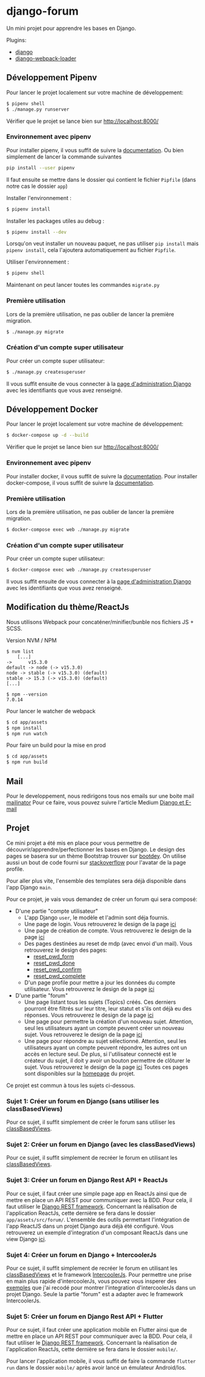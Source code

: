 # django-forum

Un mini projet pour apprendre les bases en Django.

Plugins:
- [django](https://www.djangoproject.com/)
- [django-webpack-loader](https://github.com/django-webpack/django-webpack-loader)


## Développement Pipenv

Pour lancer le projet localement sur votre machine de développement:

```sh
$ pipenv shell
$ ./manage.py runserver
```

Vérifier que le projet se lance bien sur [http://localhost:8000/](http://localhost:8000/)


### Environnement avec pipenv

Pour installer pipenv, il vous suffit de suivre la [documentation](https://pypi.org/project/pipenv/). Ou bien simplement de lancer la commande suivantes
```sh
pip install --user pipenv
```

Il faut ensuite se mettre dans le dossier qui contient le fichier `Pipfile` (dans notre cas le dossier `app`)

Installer l'environnement :
```sh
$ pipenv install
```

Installer les packages utiles au debug :
```sh
$ pipenv install --dev
```

Lorsqu'on veut installer un nouveau paquet, ne pas utiliser `pip install` mais `pipenv install`, cela l'ajoutera automatiquement au fichier `Pipfile`.

Utiliser l'environnement :

```sh
$ pipenv shell
```

Maintenant on peut lancer toutes les commandes `migrate.py`


### Première utilisation

Lors de la première utilisation, ne pas oublier de lancer la première migration.

```sh
$ ./manage.py migrate
```


### Création d'un compte super utilisateur

Pour créer un compte super utilisateur:

```sh
$ ./manage.py createsuperuser
```

Il vous suffit ensuite de vous connecter à la [page d'administration Django](http://localhost:8000/admin/) avec les identifiants que vous avez renseigné.



## Développement Docker

Pour lancer le projet localement sur votre machine de développement:

```sh
$ docker-compose up -d --build
```

Vérifier que le projet se lance bien sur [http://localhost:8000/](http://localhost:8000/)


### Environnement avec pipenv

Pour installer docker, il vous suffit de suivre la [documentation](https://docs.docker.com/engine/install/ubuntu/).
Pour installer docker-compose, il vous suffit de suivre la [documentation](https://docs.docker.com/compose/install/).


### Première utilisation

Lors de la première utilisation, ne pas oublier de lancer la première migration.

```sh
$ docker-compose exec web ./manage.py migrate
```


### Création d'un compte super utilisateur

Pour créer un compte super utilisateur:

```sh
$ docker-compose exec web ./manage.py createsuperuser
```

Il vous suffit ensuite de vous connecter à la [page d'administration Django](http://localhost:8000/admin/) avec les identifiants que vous avez renseigné.



## Modification du thème/ReactJs

Nous utilisons Webpack pour concaténer/minifier/bunble nos fichiers JS + SCSS.

Version NVM / NPM
```
$ nvm list
    [...]
->      v15.3.0
default -> node (-> v15.3.0)
node -> stable (-> v15.3.0) (default)
stable -> 15.3 (-> v15.3.0) (default)
[...]

$ npm --version
7.0.14
```

Pour lancer le watcher de webpack
```sh
$ cd app/assets
$ npm install
$ npm run watch
```

Pour faire un build pour la mise en prod
```sh
$ cd app/assets
$ npm run build
```


## Mail

Pour le developpement, nous redirigons tous nos emails sur une boite mail [mailinator](https://www.mailinator.com/v3/index.jsp?zone=public&query=readmeastory#/#inboxpane)
Pour ce faire, vous pouvez suivre l'article Medium [Django et E-mail](https://medium.com/@duboisr/django-et-e-mail-eb9d9ac4503e)



## Projet

Ce mini projet a été mis en place pour vous permettre de découvrir/apprendre/perfectionner les bases en Django.
Le design des pages se basera sur un thème Bootstrap trouver sur [bootdey](https://www.bootdey.com/snippets/view/bs4-forum).
On utilise aussi un bout de code fourni sur [stackoverflow](https://stackoverflow.com/a/41406599) pour l'avatar de la page profile.

Pour aller plus vite, l'ensemble des templates sera déjà disponible dans l'app Django `main`.

Pour ce projet, je vais vous demandez de créer un forum qui sera composé:
- D'une partie "compte utilisateur"
    - L'app Django `user`, le modèle et l'admin sont déja fournis.
    - Une page de login. Vous retrouverez le design de la page [ici](http://localhost:8000/main/login)
    - Une page de création de compte. Vous retrouverez le design de la page [ici](http://localhost:8000/main/register)
    - Des pages destinées au reset de mdp (avec envoi d'un mail). Vous retrouverez le design des pages:
        - [reset_pwd_form](http://localhost:8000/main/reset_pwd_form/)
        - [reset_pwd_done](http://localhost:8000/main/reset_pwd_done/)
        - [reset_pwd_confirm](http://localhost:8000/main/reset_pwd_confirm/)
        - [reset_pwd_complete](http://localhost:8000/main/reset_pwd_complete/)
    - D'un page profile pour mettre a jour les données du compte utilisateur. Vous retrouverez le design de la page [ici](http://localhost:8000/main/profil/)
- D'une partie "forum"
    - Une page listant tous les sujets (Topics) créés. Ces derniers pourront être filtrés sur leur titre, leur statut et s'ils ont déjà eu des réponses. Vous retrouverez le design de la page [ici](http://localhost:8000/main/topics)
    - Une page pour permettre la création d'un nouveau sujet. Attention, seul les utilisateurs ayant un compte peuvent créer un nouveau sujet. Vous retrouverez le design de la page [ici](http://localhost:8000/main/topics/new)
    - Une page pour répondre au sujet sélectionné. Attention, seul les utilisateurs ayant un compte peuvent répondre, les autres ont un accès en lecture seul. De plus, si l'utilisateur connecté est le créateur du sujet, il doit y avoir un bouton permettre de clôturer le sujet. Vous retrouverez le design de la page [ici](http://localhost:8000/main/topics/topic_pk/)
Toutes ces pages sont disponibles sur la [homepage](http://localhost:8000/) du projet.

Ce projet est commun à tous les sujets ci-dessous.


### Sujet 1: Créer un forum en Django (sans utiliser les classBasedViews)
Pour ce sujet, il suffit simplement de créer le forum sans utiliser les [classBasedViews](https://docs.djangoproject.com/fr/3.1/topics/class-based-views/).


### Sujet 2: Créer un forum en Django (avec les classBasedViews)
Pour ce sujet, il suffit simplement de recréer le forum en utilisant les [classBasedViews](https://docs.djangoproject.com/fr/3.1/topics/class-based-views/).


### Sujet 3: Créer un forum en Django Rest API + ReactJs
Pour ce sujet, il faut créer une simple page app en ReactJs ainsi que de mettre en place un API REST pour communiquer avec la BDD. Pour cela, il faut utiliser le [Django REST framework](https://www.django-rest-framework.org/). Concernant la réalisation de l'application ReactJs, cette dernière se fera dans le dossier `app/assets/src/forum/`. L'ensemble des outils permettant l'intégration de l'app ReactJS dans un projet Django aura déjà été configuré.
Vous retrouverez un exemple d'integration d'un composant ReactJs dans une view Django [ici](http://localhost:8000/main/react/).


### Sujet 4: Créer un forum en Django + IntercoolerJs
Pour ce sujet, il suffit simplement de recréer le forum en utilisant les [classBasedViews](https://docs.djangoproject.com/fr/3.1/topics/class-based-views/) et le framework [IntercoolerJs](https://intercoolerjs.org/). Pour permettre une prise en main plus rapide d'intercoolerJs, vous pouvez vous insperer des [exemples](http://djangointercooler.pythonanywhere.com/) que j'ai recodé pour montrer l'integration d'intercoolerJs dans un projet Django.
Seule la partie "forum" est a adapter avec le framework IntercoolerJs.


### Sujet 5: Créer un forum en Django Rest API + Flutter
Pour ce sujet, il faut créer une application mobile en Flutter ainsi que de mettre en place un API REST pour communiquer avec la BDD. Pour cela, il faut utiliser le [Django REST framework](https://www.django-rest-framework.org/). Concernant la réalisation de l'application ReactJs, cette dernière se fera dans le dossier `mobile/`.

Pour lancer l'application mobile, il vous suffit de faire la commande `flutter run` dans le dossier `mobile/` après avoir lancé un émulateur Android/Ios.